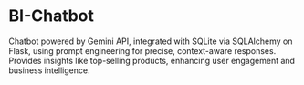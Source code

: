 # BI-Chatbot
Chatbot powered by Gemini API, integrated with SQLite via SQLAlchemy on Flask, using prompt engineering for precise, context-aware responses. Provides insights like top-selling products, enhancing user engagement and business intelligence.
